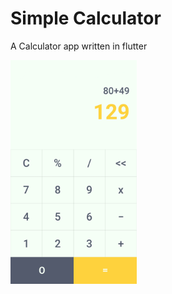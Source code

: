# Simple Calculator 

A Calculator app written in flutter

<img src="images/20200803_200137.jpg" width="40%">
